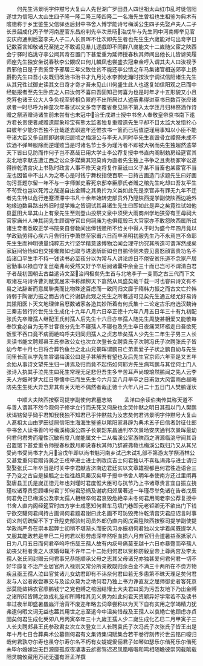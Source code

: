 <!-- { "loadSidebar": true } -->
　　何先生讳景明字仲黙号大复山人先世湖广罗田县人四世祖太山红巾乱时徙信阳遂世为信阳人太山生四子隆一隆二隆三隆四隆二一名海先生曽祖也生祖鉴为典术有隂徳称于乡里鉴生父信驿丞后封中书舍人愽学能诗号梅溪公生四子先娶卢夫人二子长景韶成化丙子举河南歴官东昌府判先卒次景旸治戊午与先生同中河南鄊举见官安庆府通判后娶李夫人子二人长景晖不仕次即先生者也先生生六嵗能对句出竒字日记数百言知敬诸兄至挞之不敢诟见羣儿逐戯即不同群八嵗能文十二嵗随父宦之陜西会宁驿时临洮守李公闻其竒召置门下甚爱重为延师授春秋其师间出他长儿皆谑笑履师座先生独安坐说春秋李公覵叹曰何儿麟凤也尝盛衣冠束金呼入谓其夫人曰汝视予贵邪他日是子贵奚啻予邪居三年父致仕贫不能还李公馈之车马集诸官相送郊亭上扬爵酌先生曰吾小友既归改治书治书才九月沁水李御史瀚时按汝宁调试信阳诸生先生从其兄徃试御史读其文曰竒才竒才吾未见山川何盛生此人也遂复如信阳观之已而中经魁报者至先生卧应之人曰汝何不喜曰吾固知己何喜为也是时年才十五形貌又小且秃笄也诸王公大人争负视至转相负匿府不出所居过人遮蔽弗得进草书日数百张应诸求者一时尽呼为神童次年春试以文多竒字覆省巻见除不第入太学匝月归林祭酒作诗赠之祭酒赠诗诸生前未尝有也未冠中治壬戌进士授中书舍人奉敬皇帝哀书南下逺方君长贵使者咸赠遗犀象珍宝有熊太监者独复重赠遗先生平却不目太监大发悟扵心曰彼年少能尔吾独不丑哉遂去职逾年还惟衣书一箧而已后值逆瑾用事知以小臣不能夺诸大臣又多自顾即谢病归居顷之梅溪公与李夫人同时卒先生哀毁骨立禫祭未成不饮酒不弹琴服除而逆瑾败当是时诸名节士多为瑾汚者不即被大祸而先生独超然逺举天下皆曰见防而作何子岂不髙哉已用大学士李公荐复授中书直内阁制勅房经筵官其友北地李献吉遭江西之讼众多媒蘖其短莫肯为直者先生独上书争之且责杨冢宰讼遂得辨乾清宫灾上书陈时政言人事不修天变将复作至诋曰义子某不当畜也某宦官不当宠也因留中不出人为之寒心是时钱宁舞权指使百职一日持古画造门求题先生曰好画勿污吾题尔留一年不与一字师御史客死京邸幸臣廖氏者赠之棺先生叱却曰吾友平生不茍受也岂以死污之哉遂自出金赙之其勇扵为义类如此先是京官非有罪无九年不迁者先生特以危行连蹇湮滞中书凡十余年始转吏部员外乃陞陜西提学副使陜西边絶外地缘边数县路出外旧时提学难之皆调试其县诸生先生曰即如此是弃之矣竟徃试如他县蓝田大旱其山上有泉先生至则登山投祭文泉中须臾大雨商州学地狭旁有王母祠大官家庙州人神其祠先生顾谓守官曰何祠庙为也俱辄毁已大官家亦不敢怨陜西属所试诸生竒者悉取正学书院亲自督敎间出俸钱赡所不给关中得人于时为盛今年四月竟以学政勤劳得心疾六月告归行李萧然至家甫六日而卒圣明初服先生乃不永焉岂不命耶先生生而神明徳量纯粹志大行坚学精意逺愽物洽闻会理守约究其所造可谓浑然成矣家庭间怡怡如也交接雍雍如也取与进退龂龂如也自鹏侍侧未尝见喜怒顔富贵功名不齿诸口平生手不持一钱读书必至夜分以为常与人讲论终日不倦安贫乐道不念家产居官勤事以禄自守复丝毫弗茍受然又好予卒后阅诸囊中余金三十而已岂可不谓清白君子者哉初国朝去古益逺诗文至治间极矣先生首与北地李子一变而之古三代而下文取诸左马诗许曹刘赋赏屈宋书称顔栁天下翕然从风盛矣哉千载一时也甞曰诗文有不易之法辞断而意属聨类而比物殊途百虑而一致同归文靡于隋韩力振之而古文亡扵韩诗弱于陶谢力振之而古诗亡扵谢繇此观之先生之所著述可见矣先生通五经尤好易诗其隂阳医卜天文地理律吕厯数诸家各造其妙所着有何氏集十二论定古乐府选汉魏诗三秦志皆行扵世先生生成化十九年八月六日卒正徳十六年八月五日年三十有九初配张氏先卒赠孺人继配王氏封孺人后先生十六日亦卒孺人随先生周旋甚相爱又能敬每奉饮食必自为无不甘甞夜分先生不寝孺人不寝也及先生卒日夜痛哭环柩走曰吾欲死饭浆不吞口竟不病而絶呜呼夫妇同归孺人之贞志毕矣孺人少先生二年生子男三人长夫读书能文聘郏县王氏参政公女也次立次登长女聘袁氏子次聘冯氏子次聘张氏子皆幼今年十月七日将合葬钓鱼台之北山兄景晖谓鹏曰亡弟素爱子子状之鹏自幼与先生同里长而从学先生甞谓梅溪公曰是子甚解吾有望也及后先生官京师六年至是又五年余始从事诗文望先生归一讲焉及归而竟不起伤如何耶方先生病笃鹏与其侄何士门人张诗入执其手泣先生曰死生常理无足悲但吾生多辛苦耳声尚琅琅然鹏闻之先人云李夫人方娠时梦大红日堕懐中已而生先生今六月至八月旱卒之日甫敛大风雷雨白昼晦防先生生死大异岂非其有关天地不偶然者哉正徳十六年八月二十五日门人樊鹏谨状







　　中顺大夫陜西按察司提学副使何君墓志铭
　　孟洋曰余读伯夷传其称天道不与善人谓其不然今观何子修学立行而夭死又何戾也余哭仲黙之明日其孤以门人樊鹏状谒铭恸乎恸乎君知我我独不知君已乎仲黙兹为汝志矣何君讳景明字仲黙号大复山人髙祖太山由罗田徙居信阳生海海生鉴鉴以隂阳家县辟为典术五子曰信者封征仕郎中书舍人读书善吟号梅溪梅溪公四子长景韶东昌通判卒次景旸安庆通判次景晖最幼何君何君秀而癯性沉敏有度八嵗能属文十二从梅溪公宦游陜西之渭源临洮守闻其竒召置馆下甚爱重令师授春秋数月即说春秋其师乃辞避弗敎也梅溪公既归乃又从其兄受尚书受尚书才九月治戊午即以尚书魁河南乡试己未试礼部不第游太学祭酒林公又甚爱重何君赠诗美之壬戌举进士进士例改庶吉士何君独以不喜私谒弗与进士请归娶娶张氏二年卒当是时关中李君献吉济南边君廷实以文章雄视都邑何君徃造语合三子乃变之古自是操觚之士徃徃趋风秦汉矣甲子授中书舍人明年奉使南方还过里闬再娶唐县王氏是嵗正徳元年也刘瑾时君度惟大臣可与抗节乃上书诸尊贵言宜自振立挠瑾权诸尊贵恧顾嗛何君丁夘何君恐祸及谢病归郊居著述一年瑾尽举免诸在告者戊辰何君免己巳梅溪公及李太孺人相继卒何君哀毁危絶辛未冬何君用阁老李公荐复授中书舍人直内阁经筵官时四方学士咸愿知何君车马填门巷即元老钜卿无不欲出门下钱宁欲交驩何君间持古画谒何君题君谢曰此名画不可防毁弗许乾清宫灾君应诏言时事词义剀切疏留不下丁丑陞吏部验封司员外郎仍直内阁戊寅陞陜西按察司提学副使提学政尚严务在崇本起弊士初稍不堪渐乆而安风习亦振初何君独以文学着闻既提学人又服其能政若是辛巳二月何君以形劳虑深卒然呕血损六月弃官归会道暑益亟抵家六日为八月五日而何君卒呜呼伤哉王孺人故有内疢号痛莫支越十六日亦暴蹷而卒孺人幼丧父相者贵之人求婚母辄不许年二十二始归何君以贤称防毅皇帝上尊两宫及李太孺人张氏同封赠云何君事兄恭能顺承父母之志其父母诸兄亦独甚爱何君何君一切不好华靡复不治产业居官所入禄则又常分所亲故既归余白金不满三十两所在不赍方物疾且亟王孺人泣曰官贫诸儿女幼君即有不讳奈何君曰若无多患第不昧天理足矣何君友与人讼者故尝寡交与及讼众莫为之地何君乃独上书力诤直友之屈师御史者客死京邸莫能敛锦衣官廖鹏钱宁之党也赙之棺因结懽士大夫君曰奚为污吾友地下乃出金赙之诸所知皆赙之敛成礼旋却所赙棺其见义勇为如此何君天资颖异好学常若不及读书率过夜半即盛暑蟁蝱汗洽背不废迩年略去词章尝称以为天下自有实用之学竭精力犹弗逮何暇文词无益也葢其用世之志至逺今中沮矣惜哉及王孺人以哀絶亡他顾虑亦贞固矣何君生成化癸夘八月丙寅卒年三十九嵗王孺人少二嵗生成化乙巳二月甲寅子三人长夫聘郏县王氏参政君女次立次登女三人长聘袁氏子次冯氏子次张氏子皆王出是年十月七日合葬典术公墓侧何君有文集诗集词赋集合若干巻行刻传扵世云铭曰噫归哉何君孰夺尔寿也虽夺尔寿尔名不朽有女媞媞爰俪君子如琴如瑟乐尔偕死乐尔偕死未毕尔婚嫁岂无巨源靡孤叔夜凄凄云旂雾驾迟迟凤凰喈喈和鸣相随瞻彼崇冈载隂载阳灵魄攸藏用万祀无彊有涯孟洋撰





